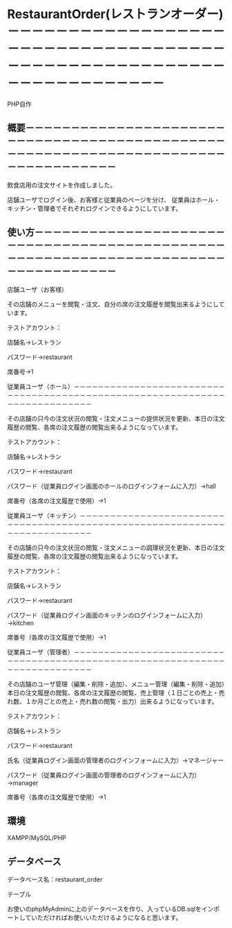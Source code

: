# RestaurantOrder(レストランオーダー)－－－－－－－－－－－－－－－－－－－－－－－－－－－－－－－－－－－－－－－－－－－－－－－－－－－－－－－－－－－－－－－－－－－
PHP自作

## 概要－－－－－－－－－－－－－－－－－－－－－－－－－－－－－－－－－－－－－－－－－－－－－－－－－－－－－－－－－－－－－－－－－－－－－－－－－－－－－－－－－－
飲食店用の注文サイトを作成しました。

店舗ユーザでログイン後、お客様と従業員のページを分け、
従業員はホール・キッチン・管理者でそれぞれログインできるようにしています。

## 使い方－－－－－－－－－－－－－－－－－－－－－－－－－－－－－－－－－－－－－－－－－－－－－－－－－－－－－－－－－－－－－－－－－－－－－－－－－－－－－－－－－
店舗ユーザ（お客様）

その店舗のメニューを閲覧・注文、自分の席の注文履歴を閲覧出来るようにしています。

テストアカウント：

店舗名→レストラン

パスワード→restaurant

席番号→1

従業員ユーザ（ホール）－－－－－－－－－－－－－－－－－－－－－－－－－－－－－－－－－－－－－－－－－－－－－－－－－－－－－－－－－－－－－－－－－－－－－－－－－－－

その店舗の只今の注文状況の閲覧・注文メニューの提供状況を更新、本日の注文履歴の閲覧、各席の注文履歴の閲覧出来るようになっています。

テストアカウント：

店舗名→レストラン

パスワード→restaurant

パスワード（従業員ログイン画面のホールのログインフォームに入力）→hall

席番号（各席の注文履歴で使用）→1

従業員ユーザ（キッチン）－－－－－－－－－－－－－－－－－－－－－－－－－－－－－－－－－－－－－－－－－－－－－－－－－－－－－－－－－－－－－－－－－－－－－－－－－－

その店舗の只今の注文状況の閲覧・注文メニューの調理状況を更新、本日の注文履歴の閲覧、各席の注文履歴の閲覧出来るようになっています。

テストアカウント：

店舗名→レストラン

パスワード→restaurant

パスワード（従業員ログイン画面のキッチンのログインフォームに入力）→kitchen

席番号（各席の注文履歴で使用）→1

従業員ユーザ（管理者）－－－－－－－－－－－－－－－－－－－－－－－－－－－－－－－－－－－－－－－－－－－－－－－－－－－－－－－－－－－－－－－－－－－－－－－－－－－

その店舗のユーザ管理（編集・削除・追加）、メニュー管理（編集・削除・追加）本日の注文履歴の閲覧、各席の注文履歴の閲覧、売上管理（１日ごとの売上・売れ数、１か月ごとの売上・売れ数の閲覧・出力）出来るようになっています。

テストアカウント：

店舗名→レストラン

パスワード→restaurant

氏名（従業員ログイン画面の管理者のログインフォームに入力）→マネージャー

パスワード（従業員ログイン画面の管理者のログインフォームに入力）→manager

席番号（各席の注文履歴で使用）→1

## 環境
XAMPP/MySQL/PHP


## データベース

データベース名：restaurant_order

テーブル

お使いのphpMyAdminに上のデータベースを作り、入っているDB.sqlをインポートしていただければお使いいただけるようになると思います。

